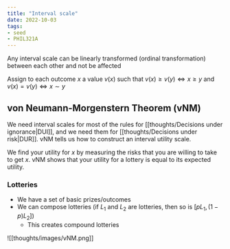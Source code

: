 ```yaml
---
title: "Interval scale"
date: 2022-10-03
tags:
- seed
- PHIL321A
---
```


Any interval scale can be linearly transformed (ordinal transformation) between each other and not be affected

Assign to each outcome $x$ a value $v(x)$ such that $v(x) \geq v(y) \iff x \geq y$ and $v(x) = v(y) \iff x \sim y$

## von Neumann-Morgenstern Theorem (vNM)

We need interval scales for most of the rules for [[thoughts/Decisions under ignorance|DUI]], and we need them for [[thoughts/Decisions under risk|DUR]]. vNM tells us how to construct an interval utility scale.

We find your utility for $x$ by measuring the risks that you are willing to take to get $x$. vNM shows that your utility for a lottery is equal to its expected utility.

### Lotteries
- We have a set of basic prizes/outcomes
- We can compose lotteries (if $L_1$ and $L_2$ are lotteries, then so is $[pL_1, (1-p)L_2]$)
	- This creates compound lotteries

![[thoughts/images/vNM.png]]